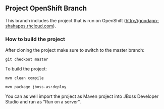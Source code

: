 ## Project OpenShift Branch 

This branch includes the project that is run on OpenShift (http://goodapp-shahapps.rhcloud.com).

### How to build the project

After cloning the project make sure to switch to the master branch:

`git checkout master`

To build the project:

`mvn clean compile`

`mvn package jboss-as:deploy`

You can as well import the project as Maven project into JBoss Developer Studio and run as "Run on a server".

